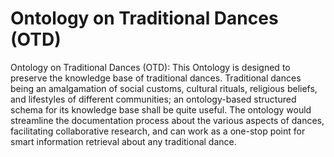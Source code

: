 # Ontology on Traditional Dances (OTD)
Ontology on Traditional Dances (OTD): 
This Ontology is designed to preserve the knowledge base of traditional dances.
Traditional dances being an amalgamation of social customs, cultural rituals, religious
beliefs, and lifestyles of different communities; an ontology-based structured schema
for its knowledge base shall be quite useful. The ontology would streamline the
documentation process about the various aspects of dances, facilitating collaborative
research, and can work as a one-stop point for smart information retrieval about any
traditional dance.
